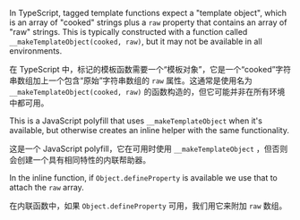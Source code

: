 In TypeScript, tagged template functions expect a "template object", which is an array of
"cooked" strings plus a `raw` property that contains an array of "raw" strings. This is
typically constructed with a function called `__makeTemplateObject(cooked, raw)`, but it may not
be available in all environments.

在 TypeScript
中，标记的模板函数需要一个“模板对象”，它是一个“cooked”字符串数组加上一个包含“原始”字符串数组的
`raw` 属性。这通常是使用名为 `__makeTemplateObject(cooked, raw)`
的函数构造的，但它可能并非在所有环境中都可用。

This is a JavaScript polyfill that uses `__makeTemplateObject` when it's available, but otherwise
creates an inline helper with the same functionality.

这是一个 JavaScript polyfill，它在可用时使用 `__makeTemplateObject`
，但否则会创建一个具有相同特性的内联帮助器。

In the inline function, if `Object.defineProperty` is available we use that to attach the `raw`
array.

在内联函数中，如果 `Object.defineProperty` 可用，我们用它来附加 `raw` 数组。